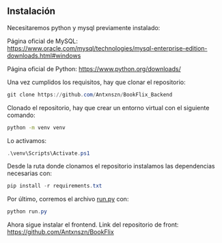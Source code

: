## Instalación

Necesitaremos python y mysql previamente instalado:

Página oficial de MySQL: https://www.oracle.com/mysql/technologies/mysql-enterprise-edition-downloads.html#windows

Página oficial de Python: https://www.python.org/downloads/

Una vez cumplidos los requisitos, hay que clonar el repositorio:

```powershell
git clone https://github.com/Antxnszn/BookFlix_Backend
```

Clonado el repositorio, hay que crear un entorno virtual con el siguiente comando:

```bash
python -m venv venv
```

 Lo activamos:

```powershell
.\venv\Scripts\Activate.ps1
```

Desde la ruta donde clonamos el repositorio instalamos las dependencias necesarias con:

```powershell
pip install -r requirements.txt
```

Por último, corremos el archivo [run.py](http://run.py) con:

```powershell
python run.py
```

Ahora sigue instalar el frontend. Link del repositorio de front: https://github.com/Antxnszn/BookFlix
